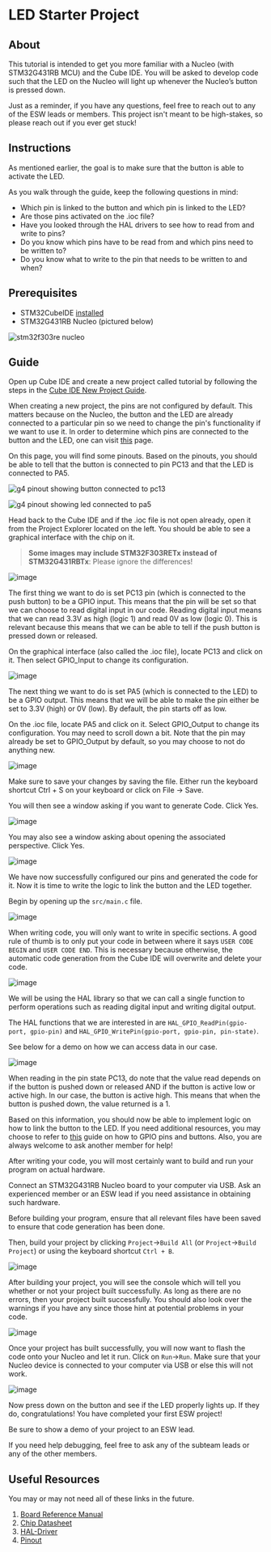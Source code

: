 # LED Starter Project

## About
This tutorial is intended to get you more familiar with a Nucleo
(with STM32G431RB MCU) and the Cube IDE.
You will be asked to develop code such that the LED on the Nucleo
will light up whenever the Nucleo’s button is pressed down.

Just as a reminder, if you have any questions, feel free to reach out to any
of the ESW leads or members. This project isn't meant to be high-stakes,
so please reach out if you ever get stuck!

## Instructions
As mentioned earlier, the goal is to make sure that the button is able to activate the LED.

As you walk through the guide, keep the following questions in mind:

* Which pin is linked to the button and which pin is linked to the LED?
* Are those pins activated on the .ioc file?
* Have you looked through the HAL drivers to see how to read from and write to pins?
* Do you know which pins have to be read from and which pins need to be written to?
* Do you know what to write to the pin that needs to be written to and when?

## Prerequisites

* STM32CubeIDE [installed](../../stm32cubeide/index.md)
* STM32G431RB Nucleo (pictured below)

![stm32f303re nucleo](nucleo-g431.webp)

## Guide

Open up Cube IDE and create a new project called tutorial by following the steps in the [Cube IDE New Project Guide](../../stm32cubeide/index.md#creating-a-new-project).

When creating a new project, the pins are not configured by default. This matters because on the Nucleo, the button and the LED are already connected to a particular pin so we need to change the pin's functionality if we want to use it. In order to determine which pins are connected to the button and the LED, one can visit [this](https://os.mbed.com/platforms/ST-Nucleo-G474RE/) page.

On this page, you will find some pinouts. Based on the pinouts, you should be able to tell that the button is connected to pin PC13 and that the LED is connected to PA5.

![g4 pinout showing button connected to pc13](g4-button-pin.webp)

![g4 pinout showing led connected to pa5](g4-led-pin.webp)

Head back to the Cube IDE and if the .ioc file is not open already, open it from the Project Explorer located on the left. You should be able to see a graphical interface with the chip on it.

> **Some images may include STM32F303RETx instead of STM32G431RBTx**: Please ignore the differences!

![image](https://user-images.githubusercontent.com/71603173/187025002-c1fa3c55-ab5c-4f1e-8c72-e129c777fb35.png)

The first thing we want to do is set PC13 pin (which is connected to the push button) to be a GPIO input. This means that the pin will be set so that we can choose to read digital input in our code. Reading digital input means that we can read 3.3V as high (logic 1) and read 0V as low (logic 0). This is relevant because this means that we can be able to tell if the push button is pressed down or released.

On the graphical interface (also called the .ioc file), locate PC13 and click on it. Then select GPIO_Input to change its configuration.

![image](https://user-images.githubusercontent.com/71603173/187025088-8a04c257-dba0-4e08-a9c4-71c91a15f997.png)

The next thing we want to do is set PA5 (which is connected to the LED) to be a GPIO output. This means that we will be able to make the pin either be set to 3.3V (high) or 0V (low). By default, the pin starts off as low.

On the .ioc file, locate PA5 and click on it. Select GPIO_Output to change its configuration. You may need to scroll down a bit. Note that the pin may already be set to GPIO_Output by default, so you may choose to not do anything new.

![image](https://user-images.githubusercontent.com/71603173/187025293-8a33787e-d418-403d-bcd9-f4712445e639.png)

Make sure to save your changes by saving the file. Either run the keyboard shortcut Ctrl + S on your keyboard or click on File -> Save.

You will then see a window asking if you want to generate Code. Click Yes.

![image](https://user-images.githubusercontent.com/71603173/187025508-5da30153-7112-4d8b-8d9e-7dcd5afe1576.png)

You may also see a window asking about opening the associated perspective. Click Yes.

![image](https://user-images.githubusercontent.com/71603173/187025545-51bc7c08-041a-4a66-80dc-881a238e9407.png)

We have now successfully configured our pins and generated the code for it. Now it is time to write the logic to link the button and the LED together.

Begin by opening up the `src/main.c` file.

![image](https://user-images.githubusercontent.com/71603173/187025970-833b8ae5-90ef-4ddc-ba08-8142c90febae.png)

When writing code, you will only want to write in specific sections. A good rule of thumb is to only put your code in between where it says
`USER CODE BEGIN` and `USER CODE END`. This is necessary because otherwise, the automatic code generation from the Cube IDE
will overwrite and delete your code.

![image](https://user-images.githubusercontent.com/71603173/187026017-329a2cf3-b442-4004-b9d0-447986f27ceb.png)

We will be using the HAL library so that we can call a single function to perform operations such as reading digital input and writing digital output.

The HAL functions that we are interested in are `HAL_GPIO_ReadPin(gpio-port, gpio-pin)` and `HAL_GPIO_WritePin(gpio-port, gpio-pin, pin-state)`.

See below for a demo on how we can access data in our case.

![image](https://user-images.githubusercontent.com/71603173/187026399-f7aaea9b-1071-4b00-bc8c-94914f84419c.png)

When reading in the pin state PC13, do note that the value read depends on if the button is pushed down or released AND if the button is active low or active high.
In our case, the button is active high. This means that when the button is pushed down, the value returned is a 1.

Based on this information, you should now be able to implement logic on how to link the button to the LED. If you need additional resources, you may choose to refer to [this](https://medium.com/vicara-hardware-university/stm32-guide-gpio-and-buttons-8303e6c8cb44) guide on how to GPIO pins and buttons. Also, you are always welcome to ask another member for help!

After writing your code, you will most certainly want to build and run your program on actual hardware.

Connect an STM32G431RB Nucleo board to your computer via USB. Ask an experienced member or an ESW lead if you need assistance in obtaining such hardware.

Before building your program, ensure that all relevant files have been saved to ensure that code generation has been done.

Then, build your project by clicking `Project`&rarr;`Build All` (or `Project`&rarr;`Build Project`) or using the keyboard shortcut `Ctrl + B`.

![image](https://user-images.githubusercontent.com/71603173/187026630-70fd8f18-5e86-4dc6-8172-4ef7284ed50e.png)

After building your project, you will see the console which will tell you whether or not your project built successfully. As long as there are no errors, then your project built successfully. You should also look over the warnings if you have any since those hint at potential problems in your code.

![image](https://user-images.githubusercontent.com/71603173/187026679-b2c141a5-bc19-42bc-bbeb-b328746ddd26.png)

Once your project has built successfully, you will now want to flash the code onto your Nucleo and let it run. Click on `Run`&rarr;`Run`. Make sure that your Nucleo device is connected to your computer via USB or else this will not work.

![image](https://user-images.githubusercontent.com/71603173/187026727-ed899673-5d2f-4e45-a1f8-ba794714ba96.png)

Now press down on the button and see if the LED properly lights up. If they do, congratulations! You have completed your first ESW project!

Be sure to show a demo of your project to an ESW lead.

If you need help debugging, feel free to ask any of the subteam leads or any of the other members.

## Useful Resources
You may or may not need all of these links in the future.

1. [Board Reference Manual](https://www.st.com/resource/en/reference_manual/rm0440-stm32g4-series-advanced-armbased-32bit-mcus-stmicroelectronics.pdf)
2. [Chip Datasheet](https://www.st.com/resource/en/datasheet/stm32g431c6.pdf)
3. [HAL-Driver](https://www.st.com/resource/en/user_manual/dm00122016-description-of-stm32f3-hal-and-low-layer-drivers-stmicroelectronics.pdf)
4. [Pinout](https://os.mbed.com/platforms/ST-Nucleo-G474RE/)
